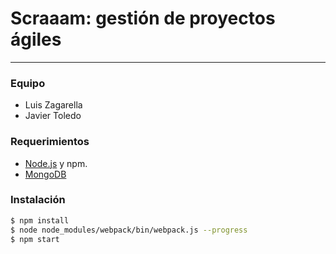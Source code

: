 # Scraaam: gestión de proyectos ágiles
***

### Equipo
  - Luis Zagarella
  - Javier Toledo

### Requerimientos
  - [Node.js] y npm.
  - [MongoDB]


### Instalación

```sh
$ npm install
$ node node_modules/webpack/bin/webpack.js --progress
$ npm start
```

[MongoDB]: <https://www.mongodb.com/>
[Node.js]: <https://nodejs.org/es/>